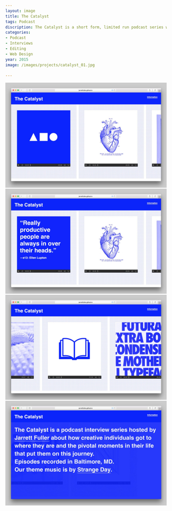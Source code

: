 ```yaml
---
layout: image
title: The Catalyst
tags: Podcast
discription: The Catalyst is a short form, limited run podcast series where I interviewed designers, classmates, and professors about how they became designers and the pivotal moments in their life that set them on their creative lives. The 13-part series were edited into half-hour episodes and live on a custom website.
categories:
- Podcast
- Interviews
- Editing
- Web Design
year: 2015
image: /images/projects/catalyst_01.jpg

---
```


<img src="/images/projects/catalyst_01.jpg">
<div class="images-left"><img src="/images/projects/catalyst_02.jpg"></div>
<div class="images-right"><img src="/images/projects/catalyst_03.jpg"></div>
<img src="/images/projects/catalyst_04.jpg">
